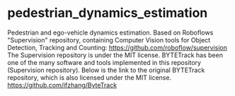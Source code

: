 # pedestrian_dynamics_estimation
Pedestrian and ego-vehicle dynamics estimation.
Based on Roboflows "Supervision" repository, containing Computer Vision tools for Object Detection, Tracking and Counting: https://github.com/roboflow/supervision
The Supervision repository is under the MIT license. BYTETrack has been one of the many software and tools implemented in this repository (Supervision repository).
Below is the link to the original BYTETrack repository, which is also licensed under the MIT license.
https://github.com/ifzhang/ByteTrack
